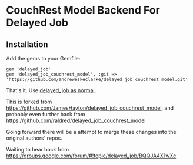 # CouchRest Model Backend For Delayed Job

## Installation

Add the gems to your Gemfile:

    gem 'delayed_job'
    gem 'delayed_job_couchrest_model', :git => 'https://github.com/andreweskeclarke/delayed_job_couchrest_model.git'

That's it. Use [delayed_job as normal](http://github.com/collectiveidea/delayed_job).

This is forked from
https://github.com/JamesHayton/delayed_job_couchrest_model, and probably
even further back from
https://github.com/raldred/delayed_job_couchrest_model

Going forward there will be a attempt to merge these changes into the
original authors' repos.

Waiting to hear back from https://groups.google.com/forum/#!topic/delayed_job/BQQJA4X1wXc
